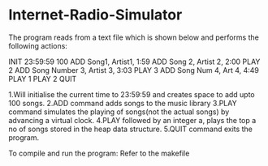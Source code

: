# Internet-Radio-Simulator

The program reads from a text file which is shown below and performs the following actions:

INIT 23:59:59 100
ADD Song1, Artist1, 1:59
ADD Song 2, Artist 2, 2:00
PLAY 2
ADD Song Number 3, Artist 3, 3:03
PLAY 3
ADD Song Num 4, Art 4, 4:49
PLAY 1
PLAY 2
QUIT

1.Will initialise the current time to 23:59:59 and creates space to add upto 100 songs.
2.ADD command adds songs to the music library
3.PLAY command simulates the playing of songs(not the actual songs) by advancing a virtual clock.
4.PLAY followed by an integer a, plays the top a no of songs stored in the heap data structure.
5.QUIT command exits the program.

To compile and run the program:  Refer to the makefile
